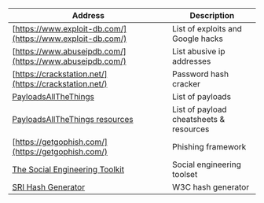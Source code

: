 
| __Address__ | __Description__ |
| --- | --- |
| [https://www.exploit-db.com/](https://www.exploit-db.com/) | List of exploits and Google hacks |
| [https://www.abuseipdb.com/](https://www.abuseipdb.com/) | List abusive ip addresses |
| [https://crackstation.net/](https://crackstation.net/) | Password hash cracker |
| [PayloadsAllTheThings](https://github.com/swisskyrepo/PayloadsAllTheThings) | List of payloads |
| [PayloadsAllTheThings resources](https://github.com/swisskyrepo/PayloadsAllTheThings/tree/master/Methodology%20and%20Resources) | List of payload cheatsheets & resources |
| [https://getgophish.com/](https://getgophish.com/) | Phishing framework |
| [The Social Engineering Toolkit](https://trustedsec.com/resources/tools/the-social-engineer-toolkit-set) | Social engineering toolset |
| [SRI Hash Generator](https://www.srihash.org/) | W3C hash generator |
